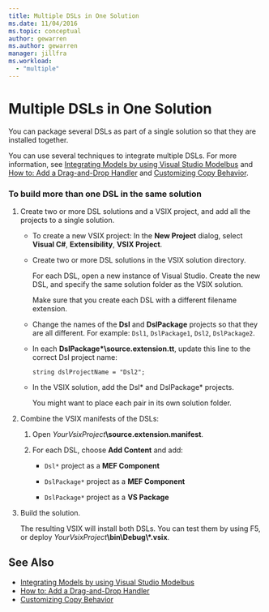 ```yaml
---
title: Multiple DSLs in One Solution
ms.date: 11/04/2016
ms.topic: conceptual
author: gewarren
ms.author: gewarren
manager: jillfra
ms.workload:
  - "multiple"
---
```

# Multiple DSLs in One Solution
You can package several DSLs as part of a single solution so that they are installed together.

 You can use several techniques to integrate multiple DSLs. For more information, see [Integrating Models by using Visual Studio Modelbus](../modeling/integrating-models-by-using-visual-studio-modelbus.md) and [How to: Add a Drag-and-Drop Handler](../modeling/how-to-add-a-drag-and-drop-handler.md) and [Customizing Copy Behavior](../modeling/customizing-copy-behavior.md).

### To build more than one DSL in the same solution

1. Create two or more DSL solutions and a VSIX project, and add all the projects to a single solution.

   -   To create a new VSIX project: In the **New Project** dialog, select **Visual C#**, **Extensibility**, **VSIX Project**.

   -   Create two or more DSL solutions in the VSIX solution directory.

        For each DSL, open a new instance of Visual Studio. Create the new DSL, and specify the same solution folder as the VSIX solution.

        Make sure that you create each DSL with a different filename extension.

   -   Change the names of the **Dsl** and **DslPackage** projects so that they are all different. For example: `Dsl1`, `DslPackage1`, `Dsl2`, `DslPackage2`.

   -   In each **DslPackage\*\source.extension.tt**, update this line to the correct Dsl project name:

        `string dslProjectName = "Dsl2";`

   -   In the VSIX solution, add the Dsl* and DslPackage\* projects.

        You might want to place each pair in its own solution folder.

2. Combine the VSIX manifests of the DSLs:

   1.  Open _YourVsixProject_**\source.extension.manifest**.

   2.  For each DSL, choose **Add Content** and add:

       -   `Dsl*` project as a **MEF Component**

       -   `DslPackage*` project as a **MEF Component**

       -   `DslPackage*` project as a **VS Package**

3. Build the solution.

   The resulting VSIX will install both DSLs. You can test them by using F5, or deploy _YourVsixProject_**\bin\Debug\\\*.vsix**.

## See Also

- [Integrating Models by using Visual Studio Modelbus](../modeling/integrating-models-by-using-visual-studio-modelbus.md)
- [How to: Add a Drag-and-Drop Handler](../modeling/how-to-add-a-drag-and-drop-handler.md)
- [Customizing Copy Behavior](../modeling/customizing-copy-behavior.md)